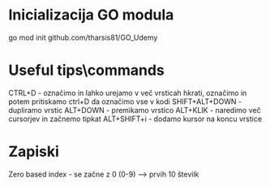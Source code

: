 # Inicializacija GO modula
 go mod init github.com/tharsis81/GO_Udemy

 # Useful tips\commands
 CTRL+D - označimo in lahko urejamo v več vrsticah hkrati, označimo in potem pritiskamo ctrl+D da označimo vse v kodi
 SHIFT+ALT+DOWN - dupliramo vrstic
 ALT+DOWN - premikamo vrstico
 ALT+KLIK - naredimo več cursorjev in začnemo tipkat
 ALT+SHIFT+i - dodamo kursor na koncu vrstice

 # Zapiski
Zero based index - se začne z 0 (0-9) --> prvih 10 številk
